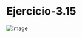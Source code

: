 # Ejercicio-3.15

![image](https://github.com/user-attachments/assets/54b816b1-e394-483d-97fa-75dcaadaadf0)
